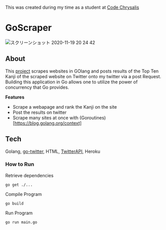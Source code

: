 This was created during my time as a student at [Code Chrysalis](https://www.codechrysalis.io/)

# GoScraper

![スクリーンショット 2020-11-19 20 24 42](https://user-images.githubusercontent.com/35797565/99660476-c94a6b00-2aa5-11eb-9f87-50a9aa855b21.png)

## About
This [project](https://kanji-counter-twitter.herokuapp.com/) scrapes websites in GOlang and posts results of the Top Ten Kanji 
of the scraped website on Twitter onto my twitter via a post Request. 
Building this application in Go allows one to utilize the power of concurrency that Go provides.

**Features**
- Scrape a webapage and rank the Kanji on the site
- Post the results on twitter
- Scrape many sites at once with (Goroutines)[https://blog.golang.org/context]

## Tech
Golang, [go-twitter](https://github.com/dghubble/go-twitter), HTML, [TwitterAPI](https://developer.twitter.com/en), Heroku

### How to Run

Retrieve dependencies
```
go get ./...
```

Compile Program
```
go build
```

Run Program
```
go run main.go
```



